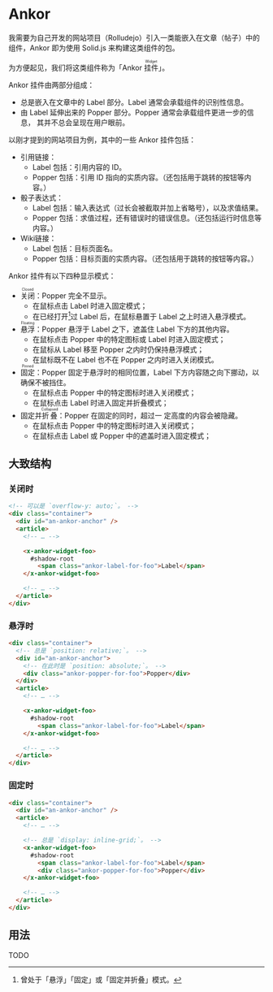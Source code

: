# Ankor

我需要为自己开发的网站项目（Rolludejo）引入一类能嵌入在文章（帖子）中的组<wbr />
件，Ankor 即为使用 Solid.js 来构建这类组件的包。

为方便起见，我们将这类组件称为「Ankor <ruby>挂件<rt>Widget</rt></ruby>」。

Ankor 挂件由两部分组成：

- 总是嵌入在文章中的 Label 部分。Label 通常会承载组件的识别性信息。
- 由 Label 延伸出来的 Popper 部分。Popper 通常会承载组件更进一步的信息，<wbr />
  其并不总会呈现在用户眼前。

以刚才提到的网站项目为例，其中的一些 Ankor 挂件包括：

- 引用链接：
  - Label 包括：引用内容的 ID。
  - Popper 包括：引用 ID 指向的实质内容。（还包括用于跳转的按钮等内容。）
- 骰子表达式：
  - Label 包括：输入表达式（过长会被截取并加上省略号），以及求值结果。
  - Popper 包括：求值过程，还有错误时的错误信息。（还包括运行时信息等内容。）
- Wiki链接：
  - Label 包括：目标页面名。
  - Popper 包括：目标页面的实质内容。（还包括用于跳转的按钮等内容。）

Ankor 挂件有以下四种显示模式：

- <ruby>关闭<rt>Closed</rt></ruby>：Popper 完全不显示。
  - 在鼠标点击 Label 时进入固定模式；
  - 在已经打开[^打开]过 Label 后，在鼠标悬置于 Label 之上时进入悬浮模式。
- <ruby>悬浮<rt>Floating</rt></ruby>：Popper 悬浮于 Label 之下，遮盖住 Label
  下方的其他内容。
  - 在鼠标点击 Popper 中的特定图标或 Label 时进入固定模式；
  - 在鼠标从 Label 移至 Popper 之内时仍保持悬浮模式；
  - 在鼠标既不在 Label 也不在 Popper 之内时进入关闭模式。
- <ruby>固定<rt>Pinned</rt></ruby>：Popper 固定于悬浮时的相同位置，Label
  下方内容随之向下挪动，以确保不被挡住。
  - 在鼠标点击 Popper 中的特定图标时进入关闭模式；
  - 在鼠标点击 Label 时进入固定并折叠模式；
- 固定并<ruby>折叠<rt>Collapsed</rt></ruby>：Popper 在固定的同时，超过一<wbr />
  定高度的内容会被隐藏。
  - 在鼠标点击 Popper 中的特定图标时进入关闭模式；
  - 在鼠标点击 Label 或 Popper 中的遮盖时进入固定模式；

[^打开]: 曾处于「悬浮」「固定」或「固定并折叠」模式。

## 大致结构

### 关闭时

```html
<!-- 可以是 `overflow-y: auto;`。 -->
<div class="container">
  <div id="an-ankor-anchor" />
  <article>
    <!-- … -->

    <x-ankor-widget-foo>
      #shadow-root
        <span class="ankor-label-for-foo">Label</span>
    </x-ankor-widget-foo>

    <!-- … -->
  </article>
</div>
```

### 悬浮时

```html
<div class="container">
  <!-- 总是 `position: relative;`。 -->
  <div id="an-ankor-anchor">
    <!-- 在此时是 `position: absolute;`。 -->
    <div class="ankor-popper-for-foo">Popper</div>
  </div>
  <article>
    <!-- … -->

    <x-ankor-widget-foo>
      #shadow-root
        <span class="ankor-label-for-foo">Label</span>
    </x-ankor-widget-foo>

    <!-- … -->
  </article>
</div>
```

### 固定时

```html
<div class="container">
  <div id="an-ankor-anchor" />
  <article>
    <!-- … -->

    <!-- 总是 `display: inline-grid;`。 -->
    <x-ankor-widget-foo>
      #shadow-root
        <span class="ankor-label-for-foo">Label</span>
        <div class="ankor-popper-for-foo">Popper</div>
    </x-ankor-widget-foo>

    <!-- … -->
  </article>
</div>
```

## 用法

TODO
